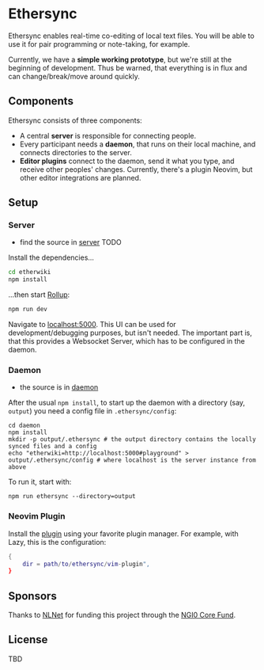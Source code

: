 # Ethersync

Ethersync enables real-time co-editing of local text files. You will be able to use it for pair programming or note-taking, for example.

Currently, we have a **simple working prototype**, but we're still at the beginning of development.
Thus be warned, that everything is in flux and can change/break/move around quickly.

## Components

Ethersync consists of three components:

- A central **server** is responsible for connecting people.
- Every participant needs a **daemon**, that runs on their local machine, and connects directories to the server.
- **Editor plugins** connect to the daemon, send it what you type, and receive other peoples' changes.
Currently, there's a plugin Neovim, but other editor integrations are planned.

## Setup

### Server

- find the source in [server](./server) TODO

Install the dependencies...

```bash
cd etherwiki
npm install
```

...then start [Rollup](https://rollupjs.org):

```bash
npm run dev
```

Navigate to [localhost:5000](http://localhost:5000).
This UI can be used for development/debugging purposes, but isn't needed.
The important part is, that this provides a Websocket Server, which has to be configured in the daemon.

### Daemon

- the source is in [daemon](./daemon)

After the usual `npm install`, to start up the daemon with a directory (say, `output`) you need a config file in `.ethersync/config`:
```
cd daemon
npm install
mkdir -p output/.ethersync # the output directory contains the locally synced files and a config
echo "etherwiki=http://localhost:5000#playground" > output/.ethersync/config # where localhost is the server instance from above
```

To run it, start with:
```
npm run ethersync --directory=output
```

### Neovim Plugin

Install the [plugin](./vim-plugin) using your favorite plugin manager. For example, with Lazy, this is the configuration:

```lua
{
    dir = path/to/ethersync/vim-plugin",
}
```

## Sponsors

Thanks to [NLNet](https://nlnet.nl) for funding this project through the [NGI0 Core Fund](https://nlnet.nl/core/).

## License

TBD
